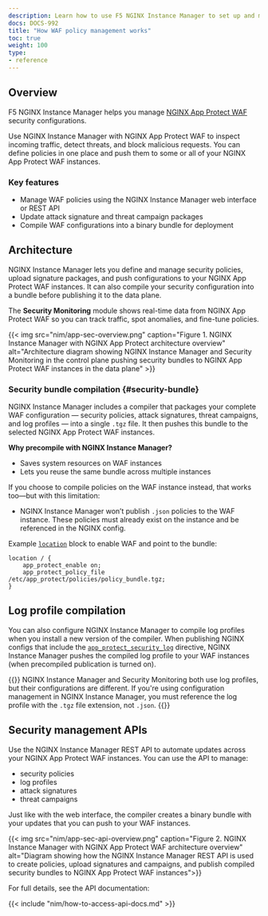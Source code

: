 ```yaml
---
description: Learn how to use F5 NGINX Instance Manager to set up and manage NGINX App Protect WAF security policies.
docs: DOCS-992
title: "How WAF policy management works"
toc: true
weight: 100
type:
- reference
---
```


## Overview

F5 NGINX Instance Manager helps you manage [NGINX App Protect WAF](https://www.nginx.com/products/nginx-app-protect/web-application-firewall/) security configurations.

Use NGINX Instance Manager with NGINX App Protect WAF to inspect incoming traffic, detect threats, and block malicious requests. You can define policies in one place and push them to some or all of your NGINX App Protect WAF instances.

### Key features

- Manage WAF policies using the NGINX Instance Manager web interface or REST API  
- Update attack signature and threat campaign packages  
- Compile WAF configurations into a binary bundle for deployment  

## Architecture

NGINX Instance Manager lets you define and manage security policies, upload signature packages, and push configurations to your NGINX App Protect WAF instances. It can also compile your security configuration into a bundle before publishing it to the data plane.

The **Security Monitoring** module shows real-time data from NGINX App Protect WAF so you can track traffic, spot anomalies, and fine-tune policies.

{{< img src="nim/app-sec-overview.png" caption="Figure 1. NGINX Instance Manager with NGINX App Protect architecture overview" alt="Architecture diagram showing NGINX Instance Manager and Security Monitoring in the control plane pushing security bundles to NGINX App Protect WAF instances in the data plane" >}}

### Security bundle compilation {#security-bundle}

NGINX Instance Manager includes a compiler that packages your complete WAF configuration — security policies, attack signatures, threat campaigns, and log profiles — into a single `.tgz` file. It then pushes this bundle to the selected NGINX App Protect WAF instances.

**Why precompile with NGINX Instance Manager?**

- Saves system resources on WAF instances  
- Lets you reuse the same bundle across multiple instances  

If you choose to compile policies on the WAF instance instead, that works too—but with this limitation:

- NGINX Instance Manager won’t publish `.json` policies to the WAF instance. These policies must already exist on the instance and be referenced in the NGINX config.

Example [`location`](https://nginx.org/en/docs/http/ngx_http_core_module.html#location) block to enable WAF and point to the bundle:

```nginx
location / {
    app_protect_enable on;
    app_protect_policy_file /etc/app_protect/policies/policy_bundle.tgz;
}
```

## Log profile compilation

You can also configure NGINX Instance Manager to compile log profiles when you install a new version of the compiler. When publishing NGINX configs that include the [`app_protect_security_log`](https://docs.nginx.com/nginx-app-protect/logging-overview/security-log/#app_protect_security_log) directive, NGINX Instance Manager pushes the compiled log profile to your WAF instances (when precompiled publication is turned on).

{{<important>}}
NGINX Instance Manager and Security Monitoring both use log profiles, but their configurations are different. If you're using configuration management in NGINX Instance Manager, you must reference the log profile with the `.tgz` file extension, not `.json`.
{{</important>}}

## Security management APIs

Use the NGINX Instance Manager REST API to automate updates across your NGINX App Protect WAF instances. You can use the API to manage:

- security policies  
- log profiles  
- attack signatures  
- threat campaigns  

Just like with the web interface, the compiler creates a binary bundle with your updates that you can push to your WAF instances.

{{< img src="nim/app-sec-api-overview.png" caption="Figure 2. NGINX Instance Manager with NGINX App Protect WAF architecture overview" alt="Diagram showing how the NGINX Instance Manager REST API is used to create policies, upload signatures and campaigns, and publish compiled security bundles to NGINX App Protect WAF instances">}}

For full details, see the API documentation:

{{< include "nim/how-to-access-api-docs.md" >}}
